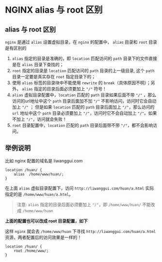 # NGINX alias 与 root 区别


## alias 与 root 区别

`nginx` 是通过 `alias`  设置虚拟目录，在 `nginx` 的配置中， `alias` 目录和 `root` 目录是有区别的

1. `alias` 指定的目录是准确的，即 `location` 匹配访问的 `path` 目录下的文件直接是在 `alias` 目录下查找的；
2. `root` 指定的目录是 `location` 匹配访问的 `path` 目录的上一级目录, 这个 `path` 目录一定要是真实存在 `root` 指定目录下的；
3. 使用 `alias` 标签的目录块中不能使用 `rewrite` 的 `break`（具体原因不明）；另外， `alias` 指定的目录后面必须要加上 `"/"` 符号！
4. `alias` 虚拟目录配置中，`location` 匹配的 `path` 目录如果后面不带 `"/"` ，那么访问的url地址中这个 `path` 目录后面加不加 `"/"` 不影响访问，访问时它会自动加上 `"/"` ； 但是如果 `location` 匹配的 `path` 目录后面加上 `"/"`，那么访问的 `url` 地址中这个 `path` 目录必须要加上 `"/"`，访问时它不会自动加上 `"/"`。如果不加上 `"/"`，访问就会失败！
5. `root` 目录配置中，`location` 匹配的 `path` 目录后面带不带 `"/"`，都不会影响访问。

## 举例说明

比如 nginx 配置的域名是 liwanggui.com

```
location /huan/ {
    alias  /home/www/huan/;
}
```

在上面 `alias` 虚拟目录配置下，访问 `http://liwanggui.com/huan/a.html` 实际指定的是 `/home/www/huan/a.html`。

> 注意: `alias` 指定的目录后面必须要加上 `"/"`，即 `/home/www/huan/` 不能改成 `/home/www/huan`

**上面的配置也可以改成 root 目录配置，如下**

这样 `nginx` 就会去 `/home/www/huan` 下寻找 `http://liwanggui.com/huan/a.html` 资源，两者配置后的访问效果是一样的！

```
location /huan/ {
    root /home/www/;
}
```

